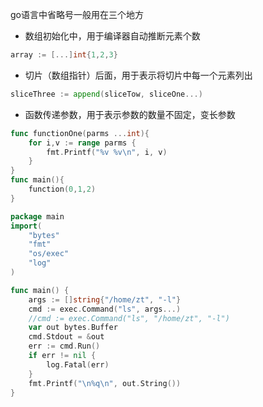 go语言中省略号一般用在三个地方

* 数组初始化中，用于编译器自动推断元素个数

```go
array := [...]int{1,2,3}
```

* 切片（数组指针）后面，用于表示将切片中每一个元素列出

```go
sliceThree := append(sliceTow, sliceOne...)
```

* 函数传递参数，用于表示参数的数量不固定，变长参数

```go
func functionOne(parms ...int){
	for i,v := range parms {
		fmt.Printf("%v %v\n", i, v)
	}
}
func main(){
	function(0,1,2)
}
```

```go
package main
import(
    "bytes"
    "fmt"
    "os/exec"
    "log"
)

func main() {
    args := []string{"/home/zt", "-l"}
    cmd := exec.Command("ls", args...)
    //cmd := exec.Command("ls", "/home/zt", "-l")
    var out bytes.Buffer
    cmd.Stdout = &out
    err := cmd.Run()
    if err != nil {
        log.Fatal(err)
    }
    fmt.Printf("\n%q\n", out.String())
}
```



